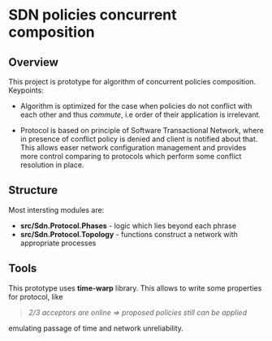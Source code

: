 # SDN policies concurrent composition

## Overview

This project is prototype for algorithm of concurrent policies composition.
Keypoints:

* Algorithm is optimized for the case when policies do not conflict with each
other and thus _commute_, i.e order of their application is irrelevant.

* Protocol is based on principle of Software Transactional Network, where in
presence of conflict policy is denied and client is notified about that.
This allows easer network configuration management and provides more control
comparing to protocols which perform some conflict resolution in place.

## Structure

Most intersting modules are:

* **src/Sdn.Protocol.Phases** - logic which lies beyond each phrase
* **src/Sdn.Protocol.Topology** - functions construct a network with appropriate processes

## Tools

This prototype uses **time-warp** library. This allows to write some properties
for protocol, like
> *2/3 acceptors are online => proposed policies still can be applied*

emulating passage of time and network unreliability.
